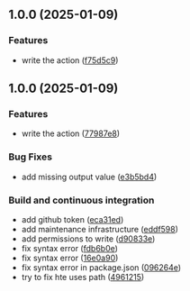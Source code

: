 ## 1.0.0 (2025-01-09)

### Features

* write the action ([f75d5c9](https://github.com/DanySK/action-drop-ossrh-staging-repo/commit/f75d5c991d33d988e3f73218fac3ad2b2dce512d))

## 1.0.0 (2025-01-09)

### Features

* write the action ([77987e8](https://github.com/DanySK/action-create-ossrh-staging-repo/commit/77987e8c1a6c41211ae9ed9cc34aa826a44ca3b2))

### Bug Fixes

* add missing output value ([e3b5bd4](https://github.com/DanySK/action-create-ossrh-staging-repo/commit/e3b5bd4cffdc0f20a2ad686bf3b0bd6bf71c5d08))

### Build and continuous integration

* add github token ([eca31ed](https://github.com/DanySK/action-create-ossrh-staging-repo/commit/eca31edf80e86d5f778c931454b75798ab80a4ce))
* add maintenance infrastructure ([eddf598](https://github.com/DanySK/action-create-ossrh-staging-repo/commit/eddf598904d4fe618436f3f3824c25c3ce2ba7f3))
* add permissions to write ([d90833e](https://github.com/DanySK/action-create-ossrh-staging-repo/commit/d90833ee1b57f1350068f25d397ee74ffdb763ea))
* fix syntax error ([fdb6b0e](https://github.com/DanySK/action-create-ossrh-staging-repo/commit/fdb6b0ee6f75bb63ea7cfb847adf91fbdd4adb01))
* fix syntax error ([16e0a90](https://github.com/DanySK/action-create-ossrh-staging-repo/commit/16e0a90c3177cd26a64757d6c7599c00294842c5))
* fix syntax error in package.json ([096264e](https://github.com/DanySK/action-create-ossrh-staging-repo/commit/096264e95770faf2921f7f70de9ebbe9a7557c59))
* try to fix hte uses path ([4961215](https://github.com/DanySK/action-create-ossrh-staging-repo/commit/496121581409b0d5d1ccc5036e9d1946a8ad2310))
